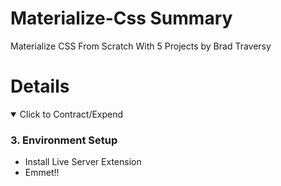 # Materialize-Css Summary

Materialize CSS From Scratch With 5 Projects by Brad Traversy

# Details

<details open>
  <summary>Click to Contract/Expend</summary>

### 3. Environment Setup

- Install Live Server Extension
- Emmet!!

</details>
